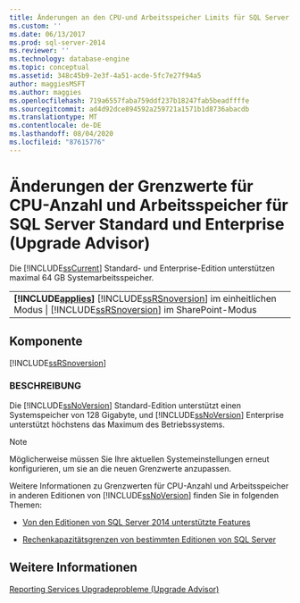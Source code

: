 ```yaml
---
title: Änderungen an den CPU-und Arbeitsspeicher Limits für SQL Server Standard und Enterprise (Upgrade Advisor) | Microsoft-Dokumentation
ms.custom: ''
ms.date: 06/13/2017
ms.prod: sql-server-2014
ms.reviewer: ''
ms.technology: database-engine
ms.topic: conceptual
ms.assetid: 348c45b9-2e3f-4a51-acde-5fc7e27f94a5
author: maggiesMSFT
ms.author: maggies
ms.openlocfilehash: 719a6557faba759ddf237b18247fab5beadffffe
ms.sourcegitcommit: ad4d92dce894592a259721a1571b1d8736abacdb
ms.translationtype: MT
ms.contentlocale: de-DE
ms.lasthandoff: 08/04/2020
ms.locfileid: "87615776"
---
```

# <a name="changes-to-cpu-and-memory-limits-for-sql-server-standard-and-enterprise-upgrade-advisor"></a>Änderungen der Grenzwerte für CPU-Anzahl und Arbeitsspeicher für SQL Server Standard und Enterprise (Upgrade Advisor)
  Die [!INCLUDE[ssCurrent](../../includes/sscurrent-md.md)] Standard- und Enterprise-Edition unterstützen maximal 64 GB Systemarbeitsspeicher.  
  
||  
|-|  
|**[!INCLUDE[applies](../../includes/applies-md.md)]** [!INCLUDE[ssRSnoversion](../../includes/ssrsnoversion-md.md)] im einheitlichen Modus &#124; [!INCLUDE[ssRSnoversion](../../includes/ssrsnoversion-md.md)] im SharePoint-Modus|  
  
## <a name="component"></a>Komponente  
 [!INCLUDE[ssRSnoversion](../../includes/ssrsnoversion-md.md)]  
  
### <a name="description"></a>BESCHREIBUNG  
 Die [!INCLUDE[ssNoVersion](../../includes/ssnoversion-md.md)] Standard-Edition unterstützt einen Systemspeicher von 128 Gigabyte, und [!INCLUDE[ssNoVersion](../../includes/ssnoversion-md.md)] Enterprise unterstützt höchstens das Maximum des Betriebssystems.  
  
> [!NOTE]  
>  Möglicherweise müssen Sie Ihre aktuellen Systemeinstellungen erneut konfigurieren, um sie an die neuen Grenzwerte anzupassen.  
  
 Weitere Informationen zu Grenzwerten für CPU-Anzahl und Arbeitsspeicher in anderen Editionen von [!INCLUDE[ssNoVersion](../../includes/ssnoversion-md.md)] finden Sie in folgenden Themen:  
  
-   [Von den Editionen von SQL Server 2014 unterstützte Features](../../../2014/getting-started/features-supported-by-the-editions-of-sql-server-2014.md)  
  
-   [Rechenkapazitätsgrenzen von bestimmten Editionen von SQL Server](../compute-capacity-limits-by-edition-of-sql-server.md)  
  
## <a name="see-also"></a>Weitere Informationen  
 [Reporting Services Upgradeprobleme &#40;Upgrade Advisor&#41;](../../../2014/sql-server/install/reporting-services-upgrade-issues-upgrade-advisor.md)  
  
  

